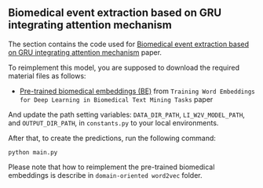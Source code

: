 ## Biomedical event extraction based on GRU integrating attention mechanism

The section contains the code used for [Biomedical event extraction based on GRU integrating attention mechanism](https://www.ncbi.nlm.nih.gov/pmc/articles/PMC6101075/pdf/12859_2018_Article_2275.pdf) paper.

To reimplement this model, you are supposed to download the required material files as follows:

- [Pre-trained biomedical embeddings (BE)](https://drive.google.com/file/d/1IefJDnse6Y0lFlF-Nxtrhsi2l2bsa9AZ/view?usp=sharing) from `Training Word Embeddings for Deep Learning in Biomedical Text Mining Tasks` paper

And update the path setting variables: `DATA_DIR_PATH`, `LI_W2V_MODEL_PATH`, and `OUTPUT_DIR_PATH`, in `constants.py` to your local environments.

After that, to create the predictions, run the following command:

```
python main.py
```

Please note that how to reimplement the pre-trained biomedical embeddings is describe in `domain-oriented word2vec` folder.
